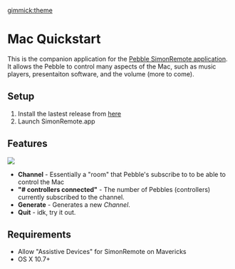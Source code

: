 [gimmick:theme](yeti)

# Mac Quickstart

This is the companion application for the [Pebble SimonRemote application](https://github.com/simonremote/simon-pebble). It allows the Pebble to control many aspects of the Mac, such as music players, presentaiton software, and the volume (more to come). 

## Setup

1. Install the lastest release from [here](https://github.com/SimonRemote/simon-mac/releases)
2. Launch SimonRemote.app

## Features

![](http://i.imgur.com/9PZzSZX.png)

- **Channel** - Essentially a "room" that Pebble's subscribe to to be able to control the Mac
- **"# controllers connected"** - The number of Pebbles (controllers) currently subscribed to the channel.
- **Generate** - Generates a new *Channel*. 
- **Quit** - idk, try it out.

## Requirements
- Allow "Assistive Devices" for SimonRemote on Mavericks
- OS X 10.7+
